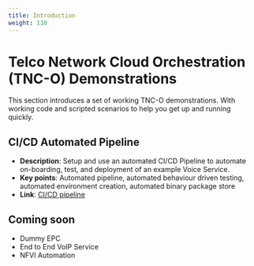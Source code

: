 ```yaml
---
title: Introduction
weight: 110
---
```


# Telco Network Cloud Orchestration (TNC-O) Demonstrations

This section introduces a set of working TNC-O demonstrations. With working code and scripted scenarios to help you get up and running quickly. 

## CI/CD Automated Pipeline
* **Description**: Setup and use an automated CI/CD Pipeline to automate on-boarding, test, and deployment of an example Voice Service.
* **Key points**: Automated pipeline, automated behaviour driven testing, automated environment creation, automated binary package store 
* **Link**: [CI/CD pipeline](/best-practices/demos/cicd-pipeline/cicd-pipeline/)

## Coming soon
* Dummy EPC
* End to End VoIP Service
* NFVI Automation

